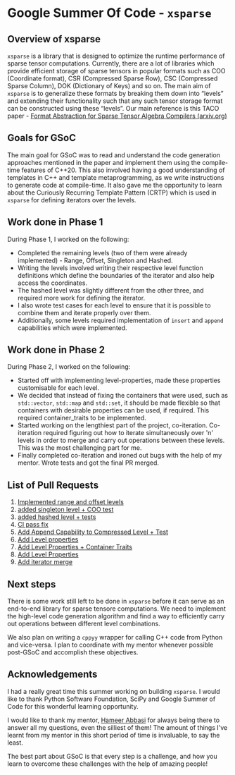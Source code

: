 # Google Summer Of Code - `xsparse`

## Overview of xsparse

`xsparse` is a library that is designed to optimize the runtime performance of sparse tensor computations. Currently, there are a lot of libraries which provide efficient storage of sparse tensors in popular formats such as COO (Coordinate format), CSR (Compressed Sparse Row), CSC (Compressed Sparse Column), DOK (Dictionary of Keys) and so on.
The main aim of `xsparse` is to generalize these formats by breaking them down into “levels” and extending their functionality such that any such tensor storage format can be constructed using these “levels”.
Our main reference is this TACO paper - [Format Abstraction for Sparse Tensor Algebra Compilers (arxiv.org)](https://arxiv.org/pdf/1804.10112.pdf)

## Goals for GSoC

The main goal for GSoC was to read and understand the code generation approaches mentioned in the paper and implement them using the compile-time features of C++20.
This also involved having a good understanding of templates in C++ and template metaprogramming, as we write instructions to generate code at compile-time.
It also gave me the opportunity to learn about the Curiously Recurring Template Pattern (CRTP) which is used in `xsparse` for defining iterators over the levels.

## Work done in Phase 1

During Phase 1, I worked on the following:

* Completed the remaining levels (two of them were already implemented) - Range, Offset, Singleton and Hashed.
* Writing the levels involved writing their respective level function definitions which define the boundaries of the iterator and also help access the coordinates.
* The hashed level was slightly different from the other three, and required more work for defining the iterator.
* I also wrote test cases for each level to ensure that it is possible to combine them and iterate properly over them.
* Additionally, some levels required implementation of `insert` and `append` capabilities which were implemented.

## Work done in Phase 2

During Phase 2, I worked on the following:

* Started off with implementing level-properties, made these properties customisable for each level.
* We decided that instead of fixing the containers that were used, such as `std::vector`, `std::map` and `std::set`, it should be made flexible so that containers with desirable properties can be used, if required. This required container_traits to be implemented.
* Started working on the lengthiest part of the project, co-iteration. Co-iteration required figuring out how to iterate simultaneously over 'n' levels in order to merge and carry out operations between these levels. This was the most challenging part for me.
* Finally completed co-iteration and ironed out bugs with the help of my mentor. Wrote tests and got the final PR merged.

## List of Pull Requests

1. [Implemented range and offset levels](https://github.com/hameerabbasi/xsparse/pull/4)
2. [added singleton level + COO test](https://github.com/hameerabbasi/xsparse/pull/5)
3. [added hashed level + tests](https://github.com/hameerabbasi/xsparse/pull/6)
4. [CI pass fix](https://github.com/hameerabbasi/xsparse/pull/8)
5. [Add Append Capability to Compressed Level + Test](https://github.com/hameerabbasi/xsparse/pull/9)
6. [Add Level properties](https://github.com/hameerabbasi/xsparse/pull/10)
7. [Add Level Properties + Container Traits](https://github.com/hameerabbasi/xsparse/pull/11)
8. [Add Level Properties](https://github.com/hameerabbasi/xsparse/pull/12)
9. [Add iterator merge](https://github.com/hameerabbasi/xsparse/pull/13)

## Next steps

There is some work still left to be done in `xsparse` before it can serve as an end-to-end library for sparse tensore computations. We need to implement the high-level code generation algorithm and find a way to efficiently carry out operations between different level combinations.

We also plan on writing a `cppyy` wrapper for calling C++ code from Python and vice-versa.
I plan to coordinate with my mentor whenever possible post-GSoC and accomplish these objectives.

## Acknowledgements

I had a really great time this summer working on building `xsparse`. I would like to thank Python Software Foundation, SciPy and Google Summer of Code for this wonderful learning opportunity.

I would like to thank my mentor, [Hameer Abbasi](https://github.com/hameerabbasi) for always being there to answer all my questions, even the silliest of them! The amount of things I've learnt from my mentor in this short period of time is invaluable, to say the least.

The best part about GSoC is that every step is a challenge, and how you learn to overcome these challenges with the help of amazing people!
